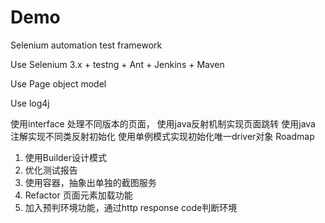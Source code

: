 # Demo
Selenium automation test framework

Use Selenium 3.x  + testng + Ant + Jenkins + Maven 

Use Page object model

Use log4j

使用interface 处理不同版本的页面，
使用java反射机制实现页面跳转
使用java 注解实现不同类反射初始化
使用单例模式实现初始化唯一driver对象
Roadmap
1. 使用Builder设计模式
2. 优化测试报告
3. 使用容器，抽象出单独的截图服务
4. Refactor 页面元素加载功能
5. 加入预判环境功能，通过http response code判断环境



